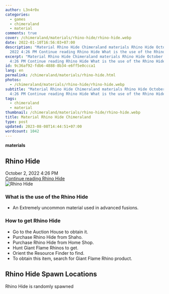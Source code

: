 ```yaml
---
author: L3n4r0x
categories:
  - games
  - chimeraland
  - material
comments: true
cover: /chimeraland/materials/rhino-hide/rhino-hide.webp
date: 2022-01-10T16:56:03+07:00
description: "Material Rhino Hide Chimeraland materials Rhino Hide October 2,
  2022 4:26 PM Continue reading Rhino Hide What is the use of the Rhino Hide "
excerpt: "Material Rhino Hide Chimeraland materials Rhino Hide October 2, 2022
  4:26 PM Continue reading Rhino Hide What is the use of the Rhino Hide "
id: 9c36af92-fdb6-4888-8b34-e6ff5e0ccca1
lang: en
permalink: /chimeraland/materials/rhino-hide.html
photos:
  - /chimeraland/materials/rhino-hide/rhino-hide.webp
subtitle: "Material Rhino Hide Chimeraland materials Rhino Hide October 2, 2022
  4:26 PM Continue reading Rhino Hide What is the use of the Rhino Hide "
tags:
  - chimeraland
  - material
thumbnail: /chimeraland/materials/rhino-hide/rhino-hide.webp
title: Material Rhino Hide Chimeraland
type: post
updated: 2023-08-08T14:44:51+07:00
wordcount: 1042
---
```


<link
  rel="stylesheet"
  href="https://rawcdn.githack.com/dimaslanjaka/Web-Manajemen/870a349/css/bootstrap-5-3-0-alpha3-wrapper.css"
/>
<section id="bootstrap-wrapper">
  <div data-bs-theme="dark">
    <div
      class="row g-0 border rounded overflow-hidden flex-md-row mb-4 shadow-sm position-relative bg-dark text-light"
    >
      <div class="col p-4 d-flex flex-column position-static">
        <strong class="d-inline-block mb-2 text-success">materials</strong>
        <h2 class="mb-0">Rhino Hide</h2>
        <div class="mb-1 text-muted">October 2, 2022 4:26 PM</div>
        <a
          href="/chimeraland/materials/rhino-hide.html"
          class="stretched-link d-none text-primary"
          >Continue reading Rhino Hide</a
        >
      </div>
      <div class="col-auto d-none d-md-block d-lg-block">
        <img
          src="https://www.webmanajemen.com/chimeraland/materials/rhino-hide/rhino-hide.webp"
          alt="Rhino Hide"
        />
      </div>
    </div>
    <div class="row">
      <div class="col-lg-6 col-12 mb-2">
        <div class="card">
          <div class="card-body">
            <h3 class="card-title">What is the use of the Rhino Hide</h3>
            <div class="card-text">
              <ul>
                <li>
                  An Extremely uncommon material used in advanced fusions.
                </li>
              </ul>
            </div>
          </div>
        </div>
      </div>
      <div class="col-lg-6 col-12 mb-2">
        <div class="card">
          <div class="card-body">
            <h3 class="card-title">How to get Rhino Hide</h3>
            <div class="card-text">
              <ul>
                <li>Go to the Auction House to obtain it.</li>
                <li>Purchase Rhino Hide from Shaho.</li>
                <li>Purchase Rhino Hide from Home Shop.</li>
                <li>Hunt Giant Flame Rhinos to get.</li>
                <li>Orient the Resource Finder to find.</li>
                <li>
                  To obtain this item, search for Giant Flame Rhino product.
                </li>
              </ul>
            </div>
          </div>
        </div>
      </div>
      <div class="col-12 mb-2">
        <h2>Rhino Hide Spawn Locations</h2>
        <p>Rhino Hide is randomly spawned</p>
      </div>
    </div>
  </div>
</section>